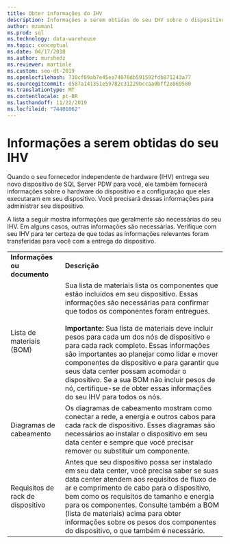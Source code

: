 ```yaml
---
title: Obter informações do IHV
description: Informações a serem obtidas do seu IHV sobre o dispositivo de sistema de plataforma de análise.
author: mzaman1
ms.prod: sql
ms.technology: data-warehouse
ms.topic: conceptual
ms.date: 04/17/2018
ms.author: murshedz
ms.reviewer: martinle
ms.custom: seo-dt-2019
ms.openlocfilehash: 730cf09ab7e45ea74070db591592fdb871243a77
ms.sourcegitcommit: d587a141351e59782c31229bccaa0bff2e869580
ms.translationtype: MT
ms.contentlocale: pt-BR
ms.lasthandoff: 11/22/2019
ms.locfileid: "74401062"
---
```

# <a name="information-to-obtain-from-your-ihv"></a>Informações a serem obtidas do seu IHV
Quando o seu fornecedor independente de hardware (IHV) entrega seu novo dispositivo de SQL Server PDW para você, ele também fornecerá informações sobre o hardware do dispositivo e a configuração que eles executaram em seu dispositivo. Você precisará dessas informações para administrar seu dispositivo.  
  
A lista a seguir mostra informações que geralmente são necessárias do seu IHV. Em alguns casos, outras informações são necessárias. Verifique com seu IHV para ter certeza de que todas as informações relevantes foram transferidas para você com a entrega do dispositivo.  
  
|||  
|-|-|  
|**Informações ou documento**|**Descrição**|  
|Lista de materiais (BOM)|Sua lista de materiais lista os componentes que estão incluídos em seu dispositivo. Essas informações são necessárias para confirmar que todos os componentes foram entregues.<br /><br />**Importante:** Sua lista de materiais deve incluir pesos para cada um dos nós de dispositivo e para cada rack completo. Essas informações são importantes ao planejar como lidar e mover componentes de dispositivo e para garantir que seus data center possam acomodar o dispositivo. Se a sua BOM não incluir pesos de nó, certifique-se de obter essas informações do seu IHV para todos os nós.|  
|Diagramas de cabeamento|Os diagramas de cabeamento mostram como conectar a rede, a energia e outros cabos para cada rack de dispositivo. Esses diagramas são necessários ao instalar o dispositivo em seu data center e sempre que você precisar remover ou substituir um componente.|  
|Requisitos de rack de dispositivo|Antes que seu dispositivo possa ser instalado em seu data center, você precisa saber se suas data center atendem aos requisitos de fluxo de ar e comprimento de cabo para o dispositivo, bem como os requisitos de tamanho e energia para os componentes. Consulte também a BOM (lista de materiais) acima para obter informações sobre os pesos dos componentes do dispositivo, o que também é necessário.|  
  
